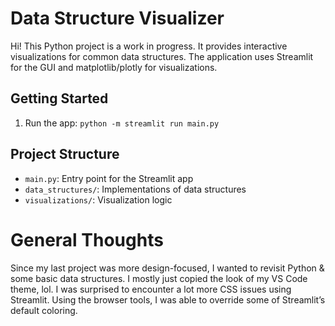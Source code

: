 # Data Structure Visualizer

Hi! This Python project is a work in progress. It provides interactive visualizations for common data structures. The application uses Streamlit for the GUI and matplotlib/plotly for visualizations.

## Getting Started

1. Run the app:
   ```python -m streamlit run main.py```

## Project Structure

- `main.py`: Entry point for the Streamlit app
- `data_structures/`: Implementations of data structures
- `visualizations/`: Visualization logic

# General Thoughts

Since my last project was more design-focused, I wanted to revisit Python & some basic data structures. I mostly just copied the look of my VS Code theme, lol. I was surprised to encounter a lot more CSS issues using Streamlit. Using the browser tools, I was able to override some of Streamlit’s default coloring.